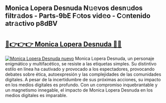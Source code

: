## Monica Lopera Desnuda N𝚞𝚎vos desn𝚞dos filtr𝚊dos - Parts-9bE F𝚘tos vid𝚎o - C𝚘ntenido atr𝚊ctivo p8dBV

# <h2><a href="http://mb2i6h.tromn.icu/?c=Monica+Lopera+Desnuda">🔗👉👉👉 Monica Lopera Desnuda 🔗🔗</a></h2>

[![Monica Lopera Desnuda nuevo](https://i.imgur.com/pEAQMta.gif)](http://mb2i6h.tromn.icu/?c=Monica+Lopera+Desnuda)
Monica Lopera Desnuda, un personaje enigmático y multifacético, se resiste a las etiquetas simples. Su distintivo estilo en línea ha cautivado y provocado a los espectadores, provocando debates sobre ética, autoexpresión y las complejidades de las comunidades digitales. A pesar de la incertidumbre de sus próximas acciones, su impacto en los medios digitales es profundo. Con un compromiso inquebrantable y un magnetismo innegable, el impacto de Monica Lopera Desnuda en los medios digitales es imparable.
